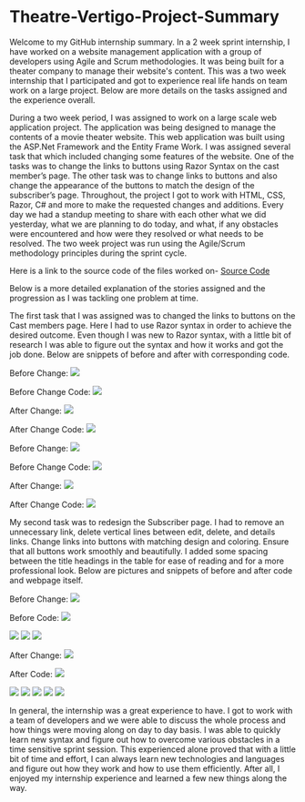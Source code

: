 # Theatre-Vertigo-Project-Summary
Welcome to my GitHub internship summary. In a 2 week sprint internship, I have worked on a website management application with a group of developers using Agile and Scrum methodologies. It was being built for a theater company to manage their website's content. This was a two week internship that I participated and got to experience real life hands on team work on a large project.  Below are more details on the tasks assigned and the experience overall.

During a two week period, I was assigned to work on a large scale web application project. The application was being designed to manage the contents of a movie theater website. This web application was built using the ASP.Net Framework and the Entity Frame Work. I was assigned several task that which included changing some features of the website. One of the tasks was to change the links to buttons using Razor Syntax on the cast member’s page. The other task was to change links to buttons and also change the appearance of the buttons to match the design of the subscriber’s page. Throughout, the project I got to work with HTML, CSS, Razor, C# and more to make the requested changes and additions. Every day we had a standup meeting to share with each other what we did yesterday, what we are planning to do today, and what, if any obstacles were encountered and how were they resolved or what needs to be resolved. The two week project was run using the Agile/Scrum methodology principles during the sprint cycle.

Here is a link to the source code of the files worked on-
[Source Code](https://github.com/Lev1965/Live-Project-Source-Code)

Below is a more detailed explanation of the stories assigned and the progression as I was tackling one problem at time. 

The first task that I was assigned was to changed the links to buttons on the Cast members page. Here I had to use Razor syntax in order to achieve the desired outcome.  Even though I was new to Razor syntax, with a little bit of research I was able to figure out the syntax and how it works and got the job done. Below are snippets of before and after with corresponding code.

Before Change:
<img src="images/p1firstImage.png">

Before Change Code: 
<img src="images/p1secondImage.png">

After Change:
<img src="images/p1thirdImage.png">
 
After Change Code:
<img src="images/p1fourthImage.png">
 
Before Change: 
<img src="images/p1fifthImage.png">

Before Change Code:
<img src="images/p1sixthImage.png">

After Change:
<img src="images/p1seventhImage.png">
 
After Change Code:
<img src="images/p1eighthImage.png">

My second task was to redesign the Subscriber page. I had to remove an unnecessary link, delete vertical lines between edit, delete, and details links. Change links into buttons with matching design and coloring. Ensure that all buttons work smoothly and beautifully. I added some spacing between the title headings in the table for ease of reading and for a more professional look. Below are pictures and snippets of before and after code and webpage itself.

Before Change: 
<img src="images/p2firstImage.png">

Before Code:
<img src="images/p2secondImage.png">
 
<img src="images/p2thirdImage.png">

<img src="images/p2fourthImage.png">

<img src="images/p2fifthImage.png">

After Change:
<img src="images/p2sixthImage.png">

After Code:
<img src="images/p2seventhImage.png">

<img src="images/p2eighthImage.png">

<img src="images/p2ninethImage.png">

<img src="images/p2tenthImage.png">

<img src="images/p2eleventhImage.png">

<img src="images/p2twelvethImage.png">

 
 In general, the internship was a great experience to have. I got to work with a team of developers and we were able to discuss the whole process and how things were moving along on day to day basis. I was able to quickly learn new syntax and figure out how to overcome various obstacles in a time sensitive sprint session. This experienced alone proved that with a little bit of time and effort, I can always learn new technologies and languages and figure out how they work and how to use them efficiently. After all, I enjoyed my internship experience and learned a few new things along the way.
 
